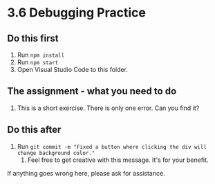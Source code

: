 # 3.6 Debugging Practice

## Do this first

1. Run `npm install`
2. Run `npm start`
3. Open Visual Studio Code to this folder.

## The assignment - what you need to do

1. This is a short exercise. There is only one error. Can you find it?


## Do this after

1. Run `git commit -m "Fixed a button where clicking the div will change background color."`
   1. Feel free to get creative with this message. It's for your benefit.

If anything goes wrong here, please ask for assistance.